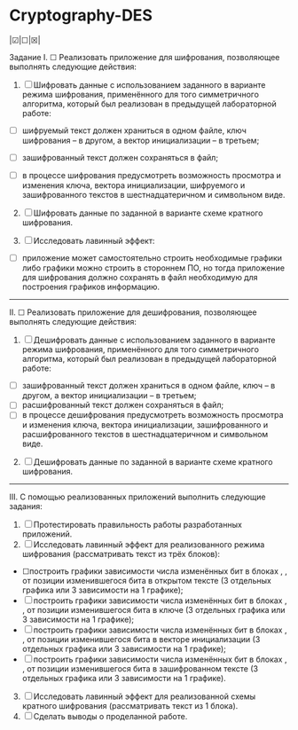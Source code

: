 # Cryptography-DES

|&#x2611;|&#x2610;|&#x2612;|

Задание
I. &#x2610; Реализовать приложение для шифрования, позволяющее выполнять следующие действия:
1. &#x2610; Шифровать данные с использованием заданного в варианте режима шифрования, применённого для того симметричного алгоритма, который был реализован в предыдущей лабораторной работе:

* &#x2610; шифруемый текст должен храниться в одном файле, ключ шифрования – в другом, а вектор инициализации – в третьем;

* &#x2610; зашифрованный текст должен сохраняться в файл;

* &#x2610; в процессе шифрования предусмотреть возможность просмотра и изменения ключа, вектора инициализации, шифруемого и зашифрованного текстов в шестнадцатеричном и символьном виде.

2. &#x2610; Шифровать данные по заданной в варианте схеме кратного шифрования.

3. &#x2610; Исследовать лавинный эффект:
* &#x2610; приложение может самостоятельно строить необходимые графики либо графики можно строить в стороннем ПО, но тогда приложение для шифрования должно сохранять в файл необходимую для построения графиков информацию.

---

II. &#x2610; Реализовать приложение для дешифрования, позволяющее выполнять следующие действия:

1. &#x2610; Дешифровать данные с использованием заданного в варианте режима шифрования, применённого для того симметричного алгоритма, который был реализован в предыдущей
лабораторной работе:

* &#x2610; зашифрованный текст должен храниться в одном файле, ключ – в другом, а вектор инициализации – в третьем;
* &#x2610; расшифрованный текст должен сохраняться в файл;
* &#x2610; в процессе дешифрования предусмотреть возможность просмотра и изменения ключа, вектора инициализации, зашифрованного и расшифрованного текстов в шестнадцатеричном и символьном виде.

2. &#x2610; Дешифровать данные по заданной в варианте схеме кратного шифрования.

---

III. С помощью реализованных приложений выполнить следующие задания:
1. &#x2610; Протестировать правильность работы разработанных приложений.
2. &#x2610; Исследовать лавинный эффект для реализованного режима шифрования (рассматривать
текст из трёх блоков):
* &#x2610;построить графики зависимости числа изменённых бит в блоках , , от позиции изменившегося бита в открытом тексте (3 отдельных графика или 3 зависимости на 1 графике);
* &#x2610; построить графики зависимости числа изменённых бит в блоках , , от позиции изменившегося бита в ключе (3 отдельных графика или 3 зависимости на 1 графике);
* &#x2610; построить графики зависимости числа изменённых бит в блоках , , от позиции изменившегося бита в векторе инициализации (3 отдельных графика или 3 зависимости на 1 графике);
* &#x2610; построить графики зависимости числа изменённых бит в блоках , , от позиции изменившегося бита в зашифрованном тексте (3 отдельных графика или 3 зависимости на 1 графике).
3. &#x2610; Исследовать лавинный эффект для реализованной схемы кратного шифрования (рассматривать текст из 1 блока).
4. &#x2610; Сделать выводы о проделанной работе.
